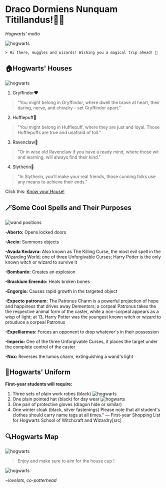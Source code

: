 # Draco Dormiens Nunquam Titillandus!🧙‍♀️

*Hogwarts' motto*

![hogwarts](https://i.pinimg.com/564x/b8/60/a7/b860a733cd5b7d6912e59eb0b9bcea01.jpg)

	> Hi there, muggles and wizards! Wishing you a magical trip ahead! 🎫

## 🏠Hogwarts' Houses
![hogwarts](https://i.pinimg.com/564x/71/a1/79/71a179ea5c8a6148a273e6c4ef92a8e6.jpg)

1. Gryffindor❤️
> "You might belong in Gryffindor, where dwell the brave at heart, their daring, nerve, and chivalry - set Gryffindor apart."
2. Hufflepuff💛
> "You might belong in Hufflepuff, where they are just and loyal. Those Hufflepuffs are true and unafraid of toil."
3. Ravenclaw💙
> "Or in wise old Ravenclaw if you have a ready mind, where those wit and learning, will always find their kind."
4. Slytherin💚
> "In Slytherin, you'll make your real friends, those cunning folks use any means to achieve their ends."


Click this: [Know your House!](https://brainfall.com/quizzes/which-hogwarts-house-would-you-be-in/)



## 🪄Some Cool Spells and Their Purposes

![wand positions](https://i.pinimg.com/564x/70/e5/db/70e5db90abd071f0175040651f11446f.jpg)

**-Aberto:** Opens locked doors

**-Accio:** Summons objects

**-Avada Kedavra:** Also known as The Killing Curse, the most evil spell in the Wizarding World; one of three Unforgivable Curses; Harry Potter is the only known witch or wizard to survive it

**-Bombardo:** Creates an explosion

**-Brackium Emendo:** Heals broken bones

**-Engorgio:** Causes rapid growth in the targeted object

**-Expecto patronum:** The Patronus Charm is a powerful projection of hope and happiness that drives away Dementors; a corpeal Patronus takes the the respective animal form of the caster, while a non-corpeal appears as a wisp of light; at 13, Harry Potter was the youngest known witch or wizard to prouduce a corpeal Patronus

**-Expelliarmus:** Forces an opponent to drop whatever's in their possession

**-Imperio:** One of the three Unforgivable Curses, it places the target under the complete control of the caster

**-Nox:** Reverses the lumos charm, extinguishing a wand's light


## 🫶Hogwarts' Uniform
**First-year students will require:**
1. Three sets of plain work robes (black)
![hogwarts](https://i.pinimg.com/564x/5d/a7/b5/5da7b53ea3b4649964312f50241e5255.jpg)
2. One plain pointed hat (black) for day wear
![hogwarts](https://i.pinimg.com/564x/69/7e/74/697e74b6aff8e8c96db919d163034831.jpg)
3. One pair of protective gloves (dragon hide or similar)
4. One winter cloak (black, silver fastenings)
Please note that all student's clothes should carry name tags at all times."
— First-year Shopping List for Hogwarts School of Witchcraft and Wizardry[src]

## 🔍Hogwarts Map
![hogwarts](https://i.pinimg.com/564x/bf/c5/13/bfc5138185fe87684f22d8ff872bd64c.jpg)

> Enjoy and make sure to aim for the house cup !

![hogwarts](https://i.pinimg.com/564x/21/96/4a/21964a1a082eb4ba07514caf94dcf33c.jpg)

*~lovelots, co-potterhead*
